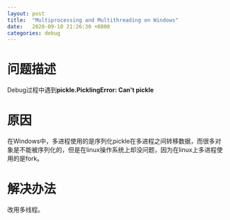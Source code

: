 ```yaml
---
layout: post
title:  "Multiprocessing and Multithreading on Windows"
date:   2020-09-10 21:26:30 +0800
categories: debug
---
```

# 问题描述
Debug过程中遇到**pickle.PicklingError: Can't pickle**
# 原因
在Windows中，多进程使用的是序列化pickle在多进程之间转移数据，而很多对象是不能被序列化的，但是在linux操作系统上却没问题，因为在linux上多进程使用的是fork。
# 解决办法
改用多线程。